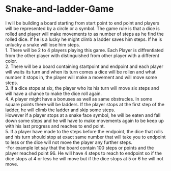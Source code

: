 # Snake-and-ladder-Game
I will be building a board starting from start point to end point and players will be represented by a circle or a symbol. The game rule is that a dice is rolled and player will make movements to as number of steps as he find the rolled dice. If he is a lucky he might climb a ladder saves him steps. If he is unlucky a snake will lose him steps.
<br/>1. There will be 2 to 4 players playing this game. Each Player is diffrentiated from the other player with distinguished from other player with a different color.
<br/>2. There will be a board containing startpoint and endpoint and each player will waits its turn and when its turn comes a dice will be rollen and what number it stops in, the player will make a movement and will move some steps.
<br/>3. If a dice stops at six, the player who its his turn will move six steps and will have a chance to make the dice roll again. 
<br/>4. A player might have a bonuses as well as same obstrucles. In some square points there will be ladders. If the player stops at the first step of the ladder, he will climb the ladder and skip some steps. 
<br/>However if a player stops at a snake face symbol, he will be eaten and fall down some steps and he will have to make movements again to be keep up with his last progress and reaches to end point.
<br/>5. If a player have made to the steps before the endpoint, the dice that rolls and his turn should stop at exact same number that will take you to endpoint to less or the dice will not move the player any further steps. 
<br/>-For example let say that the board contain 100 steps or points and the player reached point 96. He will have 4 steps to reach to endpoint so if the dice stops at 4 or less he will move but if the dice stops at 5 or 6 he will not move.
